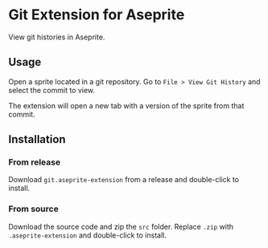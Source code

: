# Git Extension for Aseprite
View git histories in Aseprite.

## Usage

Open a sprite located in a git repository. Go to `File > View Git History` and select the commit to view.

The extension will open a new tab with a version of the sprite from that commit.

## Installation

### From release

Download `git.aseprite-extension` from a release and double-click to install.

### From source

Download the source code and zip the `src` folder.
Replace `.zip` with `.aseprite-extension` and double-click to install.
